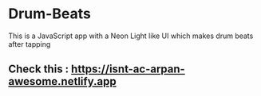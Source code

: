 # Drum-Beats
This is a JavaScript app with a Neon Light like UI which makes drum beats after tapping

## Check this : https://isnt-ac-arpan-awesome.netlify.app
